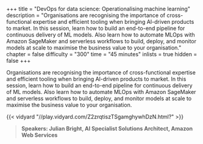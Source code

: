 +++
title = "DevOps for data science: Operationalising machine learning"
description = "Organisations are recognising the importance of cross-functional expertise and efficient tooling when bringing AI-driven products to market. In this session, learn how to build an end-to-end pipeline for continuous delivery of ML models. Also learn how to automate MLOps with Amazon SageMaker and serverless workflows to build, deploy, and monitor models at scale to maximise the business value to your organisation."
chapter = false
difficulty = "300"
time = "45 minutes"
inlists = true
hidden = false
+++

Organisations are recognising the importance of cross-functional expertise and efficient tooling when bringing AI-driven products to market. In this session, learn how to build an end-to-end pipeline for continuous delivery of ML models. Also learn how to automate MLOps with Amazon SageMaker and serverless workflows to build, deploy, and monitor models at scale to maximise the business value to your organisation.

{{< vidyard "//play.vidyard.com/Z2zrqtiszTSgamghywhDzN.html?" >}}

> **Speakers: Julian Bright, AI Specialist Solutions Architect, Amazon Web Services** 
